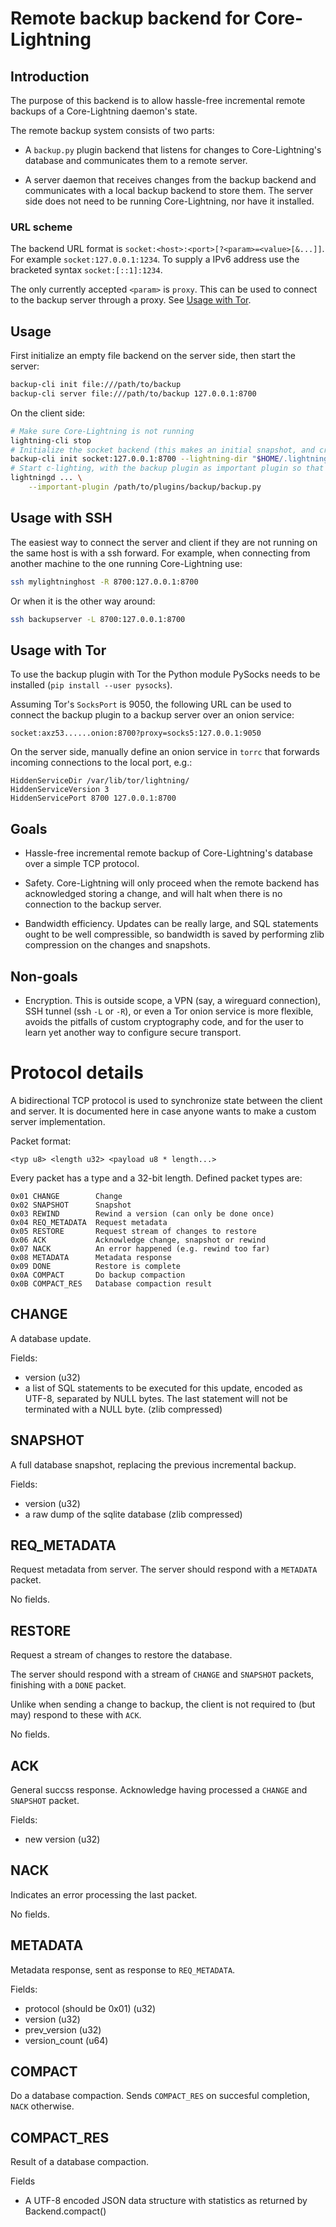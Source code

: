 Remote backup backend for Core-Lightning
=====================================

Introduction
------------

The purpose of this backend is to allow hassle-free incremental remote backups of a Core-Lightning
daemon's state.

The remote backup system consists of two parts:

- A `backup.py` plugin backend that listens for changes to Core-Lightning's database and communicates them 
  to a remote server.

- A server daemon that receives changes from the backup backend and communicates with a local backup backend
  to store them. The server side does not need to be running Core-Lightning, nor have it installed.

### URL scheme

The backend URL format is `socket:<host>:<port>[?<param>=<value>[&...]]`. For example `socket:127.0.0.1:1234`. To supply a IPv6
address use the bracketed syntax `socket:[::1]:1234`.

The only currently accepted `<param>` is `proxy`. This can be used to connect to the backup server through a proxy. See [Usage with Tor](#usage-with-tor).

Usage
-----

First initialize an empty file backend on the server side, then start the server:

```bash
backup-cli init file:///path/to/backup
backup-cli server file:///path/to/backup 127.0.0.1:8700
```

On the client side:

```bash
# Make sure Core-Lightning is not running
lightning-cli stop
# Initialize the socket backend (this makes an initial snapshot, and creates a configuration file for the plugin)
backup-cli init socket:127.0.0.1:8700 --lightning-dir "$HOME/.lightning/bitcoin"
# Start c-lighting, with the backup plugin as important plugin so that any issue with it stops the daemon
lightningd ... \
    --important-plugin /path/to/plugins/backup/backup.py
```

Usage with SSH
--------------

The easiest way to connect the server and client if they are not running on the same host is with a ssh
forward. For example, when connecting from another machine to the one running Core-Lightning use:

```bash
ssh mylightninghost -R 8700:127.0.0.1:8700
```

Or when it is the other way around:

```bash
ssh backupserver -L 8700:127.0.0.1:8700
```

Usage with Tor
--------------

To use the backup plugin with Tor the Python module PySocks needs to be installed (`pip install --user pysocks`).

Assuming Tor's `SocksPort` is 9050, the following URL can be used to connect the backup plugin to a backup server over an onion service:

```
socket:axz53......onion:8700?proxy=socks5:127.0.0.1:9050
```

On the server side, manually define an onion service in `torrc` that forwards incoming connections to the local port, e.g.:

```
HiddenServiceDir /var/lib/tor/lightning/
HiddenServiceVersion 3
HiddenServicePort 8700 127.0.0.1:8700
```

Goals
-----

- Hassle-free incremental remote backup of Core-Lightning's database over a simple TCP protocol.

- Safety. Core-Lightning will only proceed when the remote backend has acknowledged storing a change, and will halt when there is no connection to the backup server.

- Bandwidth efficiency. Updates can be really large, and SQL statements ought to be well compressible, so bandwidth is saved by performing zlib compression on the changes and snapshots. 

Non-goals
---------

- Encryption. This is outside scope, a VPN (say, a wireguard connection), SSH tunnel (ssh `-L` or `-R`), or even a Tor onion service is more flexible, avoids the pitfalls of custom cryptography code, and for the user to learn yet another way to configure secure transport.

Protocol details
================

A bidirectional TCP protocol is used to synchronize state between the client and server. It is documented here in case anyone wants to make a custom server implementation.

Packet format:

    <typ u8> <length u32> <payload u8 * length...>

Every packet has a type and a 32-bit length. Defined packet types are:

    0x01 CHANGE        Change
    0x02 SNAPSHOT      Snapshot
    0x03 REWIND        Rewind a version (can only be done once)
    0x04 REQ_METADATA  Request metadata
    0x05 RESTORE       Request stream of changes to restore
    0x06 ACK           Acknowledge change, snapshot or rewind
    0x07 NACK          An error happened (e.g. rewind too far)
    0x08 METADATA      Metadata response
    0x09 DONE          Restore is complete
    0x0A COMPACT       Do backup compaction
    0x0B COMPACT_RES   Database compaction result

CHANGE
------

A database update.

Fields:

- version (u32)
- a list of SQL statements to be executed for this update, encoded as UTF-8, separated by NULL bytes. The last statement will not be terminated with a NULL byte. (zlib compressed)

SNAPSHOT
--------

A full database snapshot, replacing the previous incremental backup.

Fields:

- version (u32)
- a raw dump of the sqlite database (zlib compressed)

REQ_METADATA
------------

Request metadata from server. The server should respond with a `METADATA` packet.

No fields.

RESTORE
-------

Request a stream of changes to restore the database.

The server should respond with a stream of `CHANGE` and `SNAPSHOT` packets, finishing with a `DONE` packet.

Unlike when sending a change to backup, the client is not required to (but may) respond to these with `ACK`.

No fields.

ACK
---

General succss response. Acknowledge having processed a `CHANGE` and `SNAPSHOT` packet.

Fields:

- new version (u32)

NACK
----

Indicates an error processing the last packet.

No fields.

METADATA
--------

Metadata response, sent as response to `REQ_METADATA`.

Fields:

- protocol (should be 0x01) (u32)
- version (u32) 
- prev_version (u32)
- version_count (u64)

COMPACT
--------

Do a database compaction. Sends `COMPACT_RES` on succesful completion, `NACK` otherwise.

COMPACT_RES
-----------

Result of a database compaction.

Fields

- A UTF-8 encoded JSON data structure with statistics as returned by Backend.compact()
